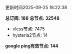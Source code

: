 更新时间2025-09-25 18:22:38

**总订阅: 188**
**总节点: 32548**
- vless节点: 7475
- hysteria2节点: 14

**google ping有效节点: 144**
